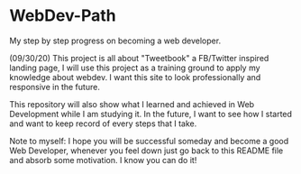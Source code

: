 # WebDev-Path
My step by step progress on becoming a web developer.

(09/30/20)
This project is all about "Tweetbook" a FB/Twitter inspired landing page, I will use this project as a training ground to apply my knowledge 
about webdev. I want this site to look professionally and responsive in the future. 

This repository will also show what I learned and achieved in Web Development while I am studying it.
In the future, I want to see how I started and want to keep record of every steps that I take.

Note to myself:
    I hope you will be successful someday and become a good Web Developer, whenever you feel down just go back to this README file and absorb some motivation. I know you can do it! 

